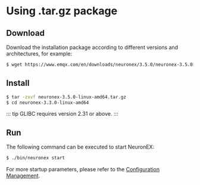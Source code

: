 # Using .tar.gz package

## Download

Download the installation package according to different versions and architectures, for example:

```bash
$ wget https://www.emqx.com/en/downloads/neuronex/3.5.0/neuronex-3.5.0-linux-amd64.tar.gz
```

## Install

```bash
$ tar -zxvf neuronex-3.5.0-linux-amd64.tar.gz
$ cd neuronex-3.3.0-linux-amd64
```

::: tip 
GLIBC requires version 2.31 or above.
:::

## Run

The following command can be executed to start NeuronEX:

```bash
$ ./bin/neuronex start
```

For more startup parameters, please refer to the [Configuration Management](../admin/conf-management.md).
